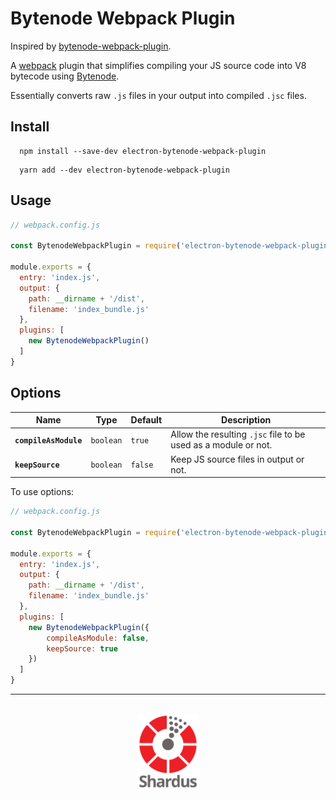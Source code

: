 # Bytenode Webpack Plugin

Inspired by [bytenode-webpack-plugin](https://www.npmjs.com/package/bytenode-webpack-plugin).

A [webpack](https://webpack.js.org/) plugin that simplifies compiling your JS
source code into V8 bytecode using [Bytenode](https://github.com/OsamaAbbas/bytenode).

Essentially converts raw `.js` files in your output into compiled `.jsc` files.

## Install

```
  npm install --save-dev electron-bytenode-webpack-plugin
```

```
  yarn add --dev electron-bytenode-webpack-plugin
```

## Usage

```javascript
// webpack.config.js

const BytenodeWebpackPlugin = require('electron-bytenode-webpack-plugin')

module.exports = {
  entry: 'index.js',
  output: {
    path: __dirname + '/dist',
    filename: 'index_bundle.js'
  },
  plugins: [
    new BytenodeWebpackPlugin()
  ]
}
```

## Options

| Name                  | Type      | Default | Description                                                    |
|-----------------------|-----------|---------|----------------------------------------------------------------|
| **`compileAsModule`** | `boolean` | `true`  | Allow the resulting `.jsc` file to be used as a module or not. |
| **`keepSource`**      | `boolean` | `false` | Keep JS source files in output or not.                         |

To use options:

```javascript
// webpack.config.js

const BytenodeWebpackPlugin = require('electron-bytenode-webpack-plugin')

module.exports = {
  entry: 'index.js',
  output: {
    path: __dirname + '/dist',
    filename: 'index_bundle.js'
  },
  plugins: [
    new BytenodeWebpackPlugin({
        compileAsModule: false,
        keepSource: true
    })
  ]
}
```

---

<br>
<div align="center">
  <a href="https://shardus.com/" target="_blank">
    <img src="https://raw.githubusercontent.com/Shardus/shardus.github.io/master/assets/img/shardus_logo_256.png" width="100">
  </a>
</div>